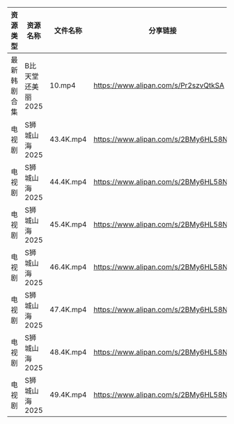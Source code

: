 | 资源类型   | 资源名称        | 文件名称      | 分享链接                                 | 更新时间                |
| ------ | ----------- | --------- | ------------------------------------ | ------------------- |
| 最新韩剧合集 | B比天堂还美丽2025 | 10.mp4    | https://www.alipan.com/s/Pr2szvQtkSA | 2025-05-20 12:05:16 |
| 电视剧    | S狮城山海2025   | 43.4K.mp4 | https://www.alipan.com/s/2BMy6HL58NJ | 2025-05-20 12:05:35 |
| 电视剧    | S狮城山海2025   | 44.4K.mp4 | https://www.alipan.com/s/2BMy6HL58NJ | 2025-05-20 12:05:35 |
| 电视剧    | S狮城山海2025   | 45.4K.mp4 | https://www.alipan.com/s/2BMy6HL58NJ | 2025-05-20 12:05:34 |
| 电视剧    | S狮城山海2025   | 46.4K.mp4 | https://www.alipan.com/s/2BMy6HL58NJ | 2025-05-20 12:05:34 |
| 电视剧    | S狮城山海2025   | 47.4K.mp4 | https://www.alipan.com/s/2BMy6HL58NJ | 2025-05-20 12:05:33 |
| 电视剧    | S狮城山海2025   | 48.4K.mp4 | https://www.alipan.com/s/2BMy6HL58NJ | 2025-05-20 12:05:33 |
| 电视剧    | S狮城山海2025   | 49.4K.mp4 | https://www.alipan.com/s/2BMy6HL58NJ | 2025-05-20 12:05:32 |
